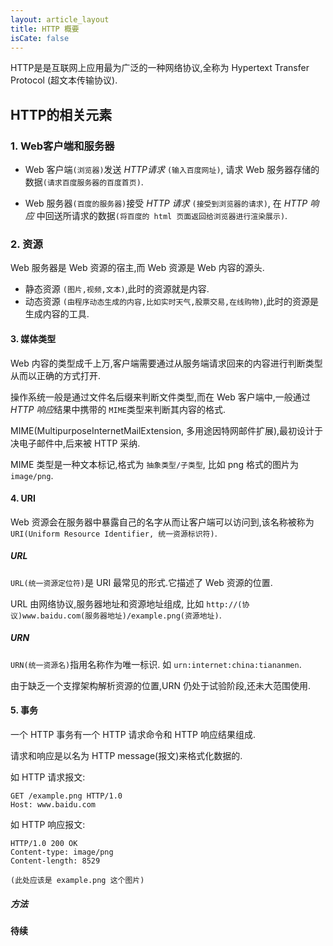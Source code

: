 ```yaml
---
layout: article_layout
title: HTTP 概要
isCate: false
---
```

HTTP是是互联网上应用最为广泛的一种网络协议,全称为 Hypertext Transfer Protocol (超文本传输协议).

## HTTP的相关元素

### 1. Web客户端和服务器

* Web 客户端`(浏览器)`发送 *HTTP请求* `(输入百度网址)`, 请求 Web 服务器存储的数据`(请求百度服务器的百度首页)`.

* Web 服务器`(百度的服务器)`接受 *HTTP 请求* `(接受到浏览器的请求)`, 在 *HTTP 响应* 中回送所请求的数据`(将百度的 html 页面返回给浏览器进行渲染展示)`.

### 2. 资源

Web 服务器是 Web 资源的宿主,而 Web 资源是 Web 内容的源头.

* 静态资源 `(图片,视频,文本)`,此时的资源就是内容.
* 动态资源 `(由程序动态生成的内容,比如实时天气,股票交易,在线购物)`,此时的资源是生成内容的工具.
<!--more-->

#### 3. 媒体类型

Web 内容的类型成千上万,客户端需要通过从服务端请求回来的内容进行判断类型从而以正确的方式打开.

操作系统一般是通过文件名后缀来判断文件类型,而在 Web 客户端中,一般通过*HTTP 响应*结果中携带的 `MIME`类型来判断其内容的格式.

MIME(MultipurposeInternetMailExtension, 多用途因特网邮件扩展),最初设计于决电子邮件中,后来被 HTTP 采纳.

MIME 类型是一种文本标记,格式为 `抽象类型/子类型`, 比如 png 格式的图片为 `image/png`.

#### 4. URI

Web 资源会在服务器中暴露自己的名字从而让客户端可以访问到,该名称被称为 `URI(Uniform Resource Identifier, 统一资源标识符)`.


##### URL

`URL(统一资源定位符)`是 URI 最常见的形式.它描述了 Web 资源的位置.

URL 由网络协议,服务器地址和资源地址组成, 比如 `http://(协议)www.baidu.com(服务器地址)/example.png(资源地址)`.

##### URN

`URN(统一资源名)`指用名称作为唯一标识. 如 `urn:internet:china:tiananmen`.

由于缺乏一个支撑架构解析资源的位置,URN 仍处于试验阶段,还未大范围使用.


#### 5. 事务

一个 HTTP 事务有一个 HTTP 请求命令和 HTTP 响应结果组成.

请求和响应是以名为 HTTP message(报文)来格式化数据的.

如 HTTP 请求报文:

```
GET /example.png HTTP/1.0
Host: www.baidu.com

```
如 HTTP 响应报文:

```
HTTP/1.0 200 OK
Content-type: image/png
Content-length: 8529

(此处应该是 example.png 这个图片)

```

##### 方法

**待续**
